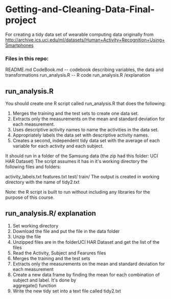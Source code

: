 # Getting-and-Cleaning-Data-Final-project
For creating a tidy data set of wearable computing data originally from http://archive.ics.uci.edu/ml/datasets/Human+Activity+Recognition+Using+Smartphones

### Files in this repo:

README.md 
CodeBook.md -- codebook describing variables, the data and transformations
run_analysis.R -- R code
run_analysis.R /explanation

## run_analysis.R
You should create one R script called run_analysis.R that does the following: 
1. Merges the training and the test sets to create one data set. 
2. Extracts only the measurements on the mean and standard deviation for each measurement.
3. Uses descriptive activity names to name the activities in the data set. 
4. Appropriately labels the data set with descriptive activity names. 
5. Creates a second, independent tidy data set with the average of each variable for each activity and each subject.

It should run in a folder of the Samsung data (the zip had this folder: UCI HAR Dataset) The script assumes it has in it's working directory the following files and folders:

activity_labels.txt
features.txt
test/
train/
The output is created in working directory with the name of tidy2.txt

Note: the R script is built to run without including any libraries for the purpose of this course.

## run_analysis.R/ explanation

1. Set working directory
2. Download the file and put the file in the data folder
3. Unzip the file
4. Unzipped files are in the folderUCI HAR Dataset and get the list of the files
5. Read the Activity, Subject and Fearures files
6. Merges the training and the test sets
7. Extracts only the measurements on the mean and standard deviation for each measurement
8. Create a new data frame by finding the mean for each combination of subject and label. It's done by       
aggregate() function
9. Write the new tidy set into a text file called tidy2.txt


